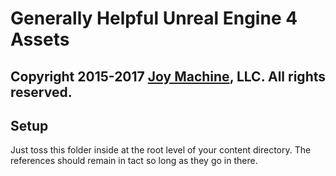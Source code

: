 # Generally Helpful Unreal Engine 4 Assets
## Copyright 2015-2017 [Joy Machine](https://joy-machine.com), LLC. All rights reserved.

## Setup
Just toss this folder inside at the root level of your content directory. The references should remain in tact so long as they go in there.